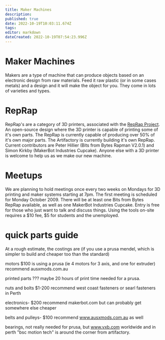 ```yaml
---
title: Maker Machines
description: 
published: true
date: 2022-10-19T10:03:11.674Z
tags: 
editor: markdown
dateCreated: 2022-10-19T07:54:23.996Z
---
```


# Maker Machines

Makers are a type of machine that can produce objects based on an electronic design from raw materials. Feed it raw plastic (or in some cases metals) and a design and it will make the object for you. They come in lots of varieties and types.

# RepRap

RepRap's are a category of 3D printers, associated with the [RepRap Project](http://reprap.org). An open-source design where the 3D printer is capable of printing some of it's own parts. The RepRap is currently capable of producing over 50% of it's own major parts. The Artifactory is currently building it's own RepRap. Current contributors are Peter Hillier (Bits from Bytes Rapman V2.0.1) and Simon Kirkby (MakerBot Industries Cupcake). Anyone else with a 3D printer is welcome to help us as we make our new machine.

# Meetups

We are planning to hold meetings once every two weeks on Mondays for 3D printing and maker systems starting at 7pm. The first meeting is scheduled for Monday October 2009. There will be at least one Bits from Bytes RepRap available, as well as one MakerBot Industries Cupcake. Entry is free for those who just want to talk and discuss things. Using the tools on-site requires a \$10 fee, \$5 for students and the unemployed.

# quick parts guide

At a rough estimate, the costings are (if you use a prusa mendel, which is simpler to build and cheaper too than the standard)

motors \$100 is using a prusa (ie 4 motors for 3 axis, and one for extruder) recommend ausxmods.com.au

printed parts ??? maybe 20 hours of print time needed for a prusa.

nuts and bolts \$1-200 recommend west coast fasteners or searl fasteners in Perth

electronics- \$200 recommend makerbot.com but can probably get somewhere else cheaper

belts and pulleys- \$100 recommend www.ausxmods.com.au as well

bearings, not really needed for prusa, but www.vxb.com worldwide and in perth "bsc motion tech" is around the corner from artifactory.

